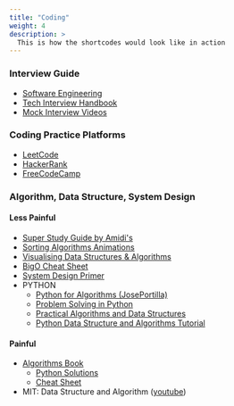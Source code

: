 ```yaml
---
title: "Coding"
weight: 4
description: >
  This is how the shortcodes would look like in action
---
```


### Interview Guide

- [Software Engineering](https://github.com/kdn251/interviews)
- [Tech Interview Handbook](https://yangshun.github.io/tech-interview-handbook/)
- [Mock Interview Videos](https://interviewing.io/recordings/)

### Coding Practice Platforms

- [LeetCode](https://leetcode.com/problemset/all/)
- [HackerRank](https://www.hackerrank.com/)
- [FreeCodeCamp](https://www.freecodecamp.org)

### Algorithm, Data Structure, System Design

#### Less Painful
- [Super Study Guide by Amidi's](https://superstudy.guide/)
- [Sorting Algorithms Animations](https://www.toptal.com/developers/sorting-algorithms)
- [Visualising Data Structures & Algorithms](https://visualgo.net)
- [BigO Cheat Sheet](https://www.bigocheatsheet.com/)
- [System Design Primer](https://github.com/donnemartin/system-design-primer)
- PYTHON
  - [Python for Algorithms (JosePortilla)](https://nbviewer.jupyter.org/github/jmportilla/Python-for-Algorithms--Data-Structures--and-Interviews/tree/master/)
  - [Problem Solving in Python](https://runestone.academy/runestone/books/published/pythonds/index.html)
  - [Practical Algorithms and Data Structures](https://bradfieldcs.com/algos/)
  - [Python Data Structure and Algorithms Tutorial](https://www.tutorialspoint.com/python_data_structure/index.htm)

#### Painful 
- [Algorithms Book](https://algs4.cs.princeton.edu/home/)
  - [Python Solutions](https://github.com/shellfly/algs4-py)
  - [Cheat Sheet](https://algs4.cs.princeton.edu/cheatsheet/)
- MIT: Data Structure and Algorithm ([youtube](https://www.youtube.com/playlist?list=PLxZdKEtmy3GRhETjatYq9v3O8VVt3YrNb))